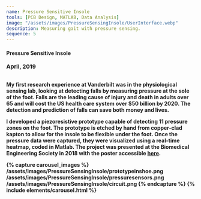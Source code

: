 ```yaml
---
name: Pressure Sensitive Insole
tools: [PCB Design, MATLAB, Data Analysis]
image: "/assets/images/PressureSensingInsole/UserInterface.webp"
description: Measuring gait with pressure sensing.
sequence: 5
---
```


#### <b>Pressure Sensitive Insole<b>
<p style="font-size:15px; padding: 0 0 1em 0;">April, 2019</p>

My first research experience at Vanderbilt was in the physiological sensing lab, looking at detecting falls by measuring pressure at the sole of the foot. Falls are the leading cause of injury and death in adults over 65 and will cost the US health care system over $50 billion by 2020. The detection and prediction of falls can save both money and lives.

I developed a piezoresistive prototype capable of detecting 11 pressure zones on the foot. The prototype is etched by hand from copper-clad kapton to allow for the insole to be flexible under the foot. Once the pressure data were captured, they were visualized using a real-time heatmap, coded in Matlab. The project was presented at the Biomedical Engineering Society in 2018 with the poster accessible <a href="https://drive.google.com/file/d/1HYQ-3tyvZ1mA3T6rekXwAZ2952Sc0Q1V/view" target="_blank">here</a>. 

{% capture carousel_images %}
/assets/images/PressureSensingInsole/prototypeinshoe.png
/assets/images/PressureSensingInsole/pressuresensors.png
/assets/images/PressureSensingInsole/circuit.png
{% endcapture %}
{% include elements/carousel.html %}